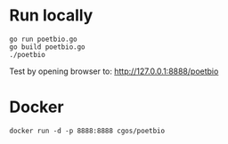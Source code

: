 # Run locally
```
go run poetbio.go
go build poetbio.go
./poetbio
```

Test by opening browser to: http://127.0.0.1:8888/poetbio


# Docker
```
docker run -d -p 8888:8888 cgos/poetbio
```

